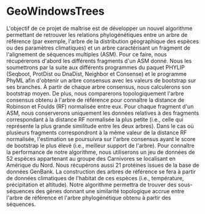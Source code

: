 # GeoWindowsTrees
 L'objectif de ce projet de maîtrise est de développer un nouvel algorithme permettant de retrouver les relations phylogénétiques entre un arbre de référence (par exemple, l'arbre de la distribution géographique des espèces ou des paramètres climatiques) et un arbre caractérisant un fragment de l'alignement de séquences multiples (ASM). Pour ce faire, nous récupérerons d'abord les différents fragments d'un ASM donné. Nous les soumettrons par la suite aux différents programmes du paquet PHYLIP (Seqboot, ProtDist ou DnaDist, Neighbor et Consense) et le programme PhyML afin d'obtenir un arbre consensus avec les valeurs de bootstrap sur ses branches. À partir de chaque arbre consensus, nous calculerons son bootstrap moyen. De plus, nous comparerons topologiquement l'arbre consensus obtenu à l'arbre de référence pour connaître la distance de Robinson et Foulds (RF) normalisée entre eux. Pour chaque fragment d'un ASM, nous conserverons uniquement les données relatives à des fragments correspondant à la distance RF normalisée la plus petite (i.e., celle qui représente la plus grande similitude entre les deux arbres). Dans le cas où plusieurs fragments correspondront à la même valeur de la distance RF normalisée, l'estimation se poursuivra sur l'arbre consensus ayant le score de bootstrap le plus élevé (i.e., meilleur support de l'arbre). Pour connaître la performance de notre algorithme, nous utiliserons un jeu de données de 52 espèces appartenant au groupe des Carnivores se localisant en Amérique du Nord. Nous récupérons aussi 21 protéines issues de la base de données GenBank. La construction des arbres de référence se fera à partir de données climatiques de l'habitat de ces espèces (i.e., température, précipitation et altitude). Notre algorithme permettra de trouver des sous-séquences des gènes donnant une similarité topologique accrue entre l'arbre de référence et l'arbre phylogénétique obtenu à partir des séquences.  
